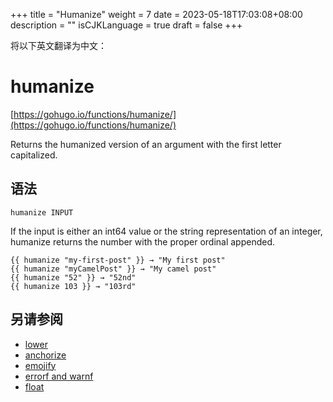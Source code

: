 +++
title = "Humanize"
weight = 7
date = 2023-05-18T17:03:08+08:00
description = ""
isCJKLanguage = true
draft = false
+++

将以下英文翻译为中文：
# humanize

[https://gohugo.io/functions/humanize/](https://gohugo.io/functions/humanize/)

Returns the humanized version of an argument with the first letter capitalized.

## 语法

```
humanize INPUT
```

If the input is either an int64 value or the string representation of an integer, humanize returns the number with the proper ordinal appended.

```go-html-template
{{ humanize "my-first-post" }} → "My first post"
{{ humanize "myCamelPost" }} → "My camel post"
{{ humanize "52" }} → "52nd"
{{ humanize 103 }} → "103rd"
```

## 另请参阅

- [lower](https://gohugo.io/functions/lower/)
- [anchorize](https://gohugo.io/functions/anchorize/)
- [emojify](https://gohugo.io/functions/emojify/)
- [errorf and warnf](https://gohugo.io/functions/errorf/)
- [float](https://gohugo.io/functions/float/)
